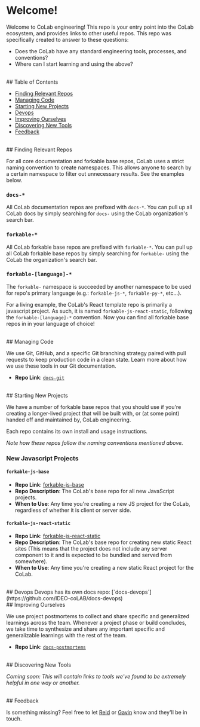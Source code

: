 # Welcome!

Welcome to CoLab engineering! This repo is your entry point into the CoLab ecosystem, and provides links to other useful repos. This repo was specifically created to answer to these questions:

- Does the CoLab have any standard engineering tools, processes, and conventions?
- Where can I start learning and using the above?

<br/>
## Table of Contents

- [Finding Relevant Repos](#find)
- [Managing Code](#mgmt)
- [Starting New Projects](#new)
- [Devops](#devops)
- [Improving Ourselves](#improvement)
- [Discovering New Tools](#tools)
- [Feedback](#feedback)

<br/>
## <a name="find"></a>Finding Relevant Repos

For all core documentation and forkable base repos, CoLab uses a strict naming convention to create namespaces. This allows anyone to search by a certain namespace to filter out unnecessary results. See the examples below.

### `docs-*`

All CoLab documentation repos are prefixed with `docs-*`. You can pull up all CoLab docs by simply searching for `docs-` using the CoLab organization's search bar.

### `forkable-*`

All CoLab forkable base repos are prefixed with `forkable-*`. You can pull up all CoLab forkable base repos by simply searching for `forkable-` using the CoLab the organization's search bar.

### `forkable-[language]-*`

The `forkable-` namespace is succeeded by another namespace to be used for repo's primary language (e.g.: `forkable-js-*`, `forkable-py-*`, etc...). 

For a living example, the CoLab's React template repo is primarily a javascript project. As such, it is named `forkable-js-react-static`, following the `forkable-[language]-*` convention. Now you can find all forkable base repos in in your language of choice!

<br/>
## <a name="mgmt"></a>Managing Code

We use Git, GitHub, and a specific Git branching strategy paired with pull requests to keep production code in a clean state. Learn more about how we use these tools in our Git documentation.

- **Repo Link**: [`docs-git`](https://github.com/IDEO-coLAB/docs-git)

<br/>
## <a name="new"></a>Starting New Projects

We have a number of forkable base repos that you should use if you're creating a longer-lived project that will be built with, or (at some point) handed off and maintained by, CoLab engineering. 

Each repo contains its own install and usage instructions.

*Note how these repos follow the naming conventions mentioned above.*

### New Javascript Projects

#### `forkable-js-base`
- **Repo Link**: [forkable-js-base](https://github.com/IDEO-coLAB/forkable-js-base)
- **Repo Description**: The CoLab's base repo for all new JavaScript projects.
- **When to Use**: Any time you're creating a new JS project for the CoLab, regardless of whether it is client or server side.
  
#### `forkable-js-react-static`
- **Repo Link**: [forkable-js-react-static](https://github.com/IDEO-coLAB/forkable-js-react-static)
- **Repo Description**: The CoLab's base repo for creating new static React sites (This means that the project does not include any server component to it and is expected to be bundled and served from somewhere).
- **When to Use**: Any time you're creating a new static React project for the CoLab.

<br/>
## <a name="devops"></a>Devops
Devops has its own docs repo: [`docs-devops`](https://github.com/IDEO-coLAB/docs-devops)

<br/>
## Improving Ourselves

We use project postmortems to collect and share specific and generalized learnings across the team. Whenever a project phase or build concludes, we take time to synthesize and share any important specific and generalizable learnings with the rest of the team.

- **Repo Link**: [`docs-postmortems`](https://github.com/IDEO-coLAB/docs-postmortems)

<br/>
## <a name="tools"></a>Discovering New Tools

*Coming soon: This will contain links to tools we've found to be extremely helpful in one way or another.*

<br/>
## Feedback

Is something missing? Feel free to let [Reid](https://github.com/ReidWilliams/) or [Gavin](https://github.com/gavinmcdermott) know and they'll be in touch.
